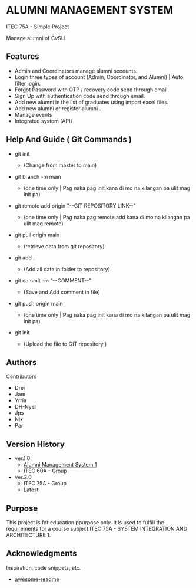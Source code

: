 # ALUMNI MANAGEMENT SYSTEM 

ITEC 75A - Simple Project

Manage alumni of CvSU.

## Features

* Admin and Coordinators manage alumni sccounts.
* Login three types of account (Admin, Coordinator, and Alumni) | Auto filter login.
* Forgot Password with OTP / recovery code send through email.
* Sign Up with authentication code send through email.
* Add new alumni in the list of graduates using import excel files.
* Add new alumni or register alumni .
* Manage events
* Integrated system (API)

## Help And Guide ( Git Commands )

* git init
    * (Change from master to main)
* git branch -m main
    * (one time only | Pag naka pag init kana di mo na kilangan pa ulit mag init pa)
* git remote add origin "--GIT REPOSITORY LINK--"
    * (one time only | Pag naka pag remote add kana di mo na kilangan pa ulit mag remote)
 
      
* git pull origin main
    * (retrieve data from git repository)
* git add .
    * (Add all data in folder to repository)
* git commit -m "--COMMENT--"
    * (Save and Add comment in file)
* git push origin main
    * (one time only | Pag naka pag init kana di mo na kilangan pa ulit mag init pa)
* git init
    * (Upload the file to GIT repository )

## Authors

Contributors
* Drei
* Jam
* Yrria
* DH-Nyel
* Jps
* Nix
* Par

## Version History

* ver.1.0
    * [Alumni Management System 1](https://github.com/L-iVANS/Alumni-Management-System)
    * ITEC 60A - Group
* ver.2.0
    * ITEC 75A - Group
    * Latest

## Purpose

This project is for education ppurpose only. It is used to fulfill the requirements for a course subject ITEC 75A - SYSTEM INTEGRATION AND ARCHITECTURE 1.

## Acknowledgments

Inspiration, code snippets, etc.
* [awesome-readme](https://github.com/matiassingers/awesome-readme)
